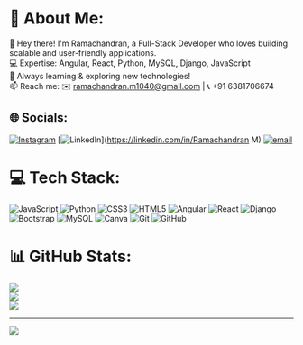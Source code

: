 # 💫 About Me:
👋 Hey there! I'm Ramachandran, a Full-Stack Developer who loves building scalable and user-friendly applications.<br>💻 Expertise: Angular, React, Python, MySQL, Django, JavaScript<br>🚀 Always learning & exploring new technologies!<br>📫 Reach me: ✉️ ramachandran.m1040@gmail.com | 📞 +91 6381706674


## 🌐 Socials:
[![Instagram](https://img.shields.io/badge/Instagram-%23E4405F.svg?logo=Instagram&logoColor=white)](https://instagram.com/rock_rama_07) [![LinkedIn](https://img.shields.io/badge/LinkedIn-%230077B5.svg?logo=linkedin&logoColor=white)](https://linkedin.com/in/Ramachandran M) [![email](https://img.shields.io/badge/Email-D14836?logo=gmail&logoColor=white)](mailto:ramachandran.m1040@gmail.com) 

# 💻 Tech Stack:
![JavaScript](https://img.shields.io/badge/javascript-%23323330.svg?style=flat-square&logo=javascript&logoColor=%23F7DF1E) ![Python](https://img.shields.io/badge/python-3670A0?style=flat-square&logo=python&logoColor=ffdd54) ![CSS3](https://img.shields.io/badge/css3-%231572B6.svg?style=flat-square&logo=css3&logoColor=white) ![HTML5](https://img.shields.io/badge/html5-%23E34F26.svg?style=flat-square&logo=html5&logoColor=white) ![Angular](https://img.shields.io/badge/angular-%23DD0031.svg?style=flat-square&logo=angular&logoColor=white) ![React](https://img.shields.io/badge/react-%2320232a.svg?style=flat-square&logo=react&logoColor=%2361DAFB) ![Django](https://img.shields.io/badge/django-%23092E20.svg?style=flat-square&logo=django&logoColor=white) ![Bootstrap](https://img.shields.io/badge/bootstrap-%238511FA.svg?style=flat-square&logo=bootstrap&logoColor=white) ![MySQL](https://img.shields.io/badge/mysql-4479A1.svg?style=flat-square&logo=mysql&logoColor=white) ![Canva](https://img.shields.io/badge/Canva-%2300C4CC.svg?style=flat-square&logo=Canva&logoColor=white) ![Git](https://img.shields.io/badge/git-%23F05033.svg?style=flat-square&logo=git&logoColor=white) ![GitHub](https://img.shields.io/badge/github-%23121011.svg?style=flat-square&logo=github&logoColor=white)
# 📊 GitHub Stats:
![](https://github-readme-stats.vercel.app/api?username=Ramachandran143&theme=transparent&hide_border=false&include_all_commits=false&count_private=false)<br/>
![](https://nirzak-streak-stats.vercel.app/?user=Ramachandran143&theme=transparent&hide_border=false)<br/>
![](https://github-readme-stats.vercel.app/api/top-langs/?username=Ramachandran143&theme=transparent&hide_border=false&include_all_commits=false&count_private=false&layout=compact)

---
[![](https://visitcount.itsvg.in/api?id=Ramachandran143&icon=0&color=0)](https://visitcount.itsvg.in)

<!-- Proudly created with GPRM ( https://gprm.itsvg.in ) -->
